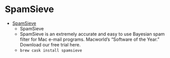 # SpamSieve
- [SpamSieve](https://c-command.com/spamsieve/)
  -  SpamSieve
  - SpamSieve is an extremely accurate and easy to use Bayesian spam filter for Mac e-mail programs. Macworld’s “Software of the Year.” Download our free trial here.
  - `brew cask install spamsieve`
